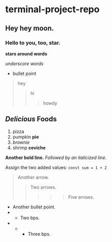 # terminal-project-repo

## Hey hey moon.

### Hello to you, too, star.

**stars around words**

_underscore words_

* bullet point

> hey
>> hi
>>> howdy

## _Delicious_ Foods
1. pizza
1. pumpkin **pie**
1. *brownie*
1. shrimp __ceviche__

**Another bold line.** _Followed by an italicized line._


Assign the two added values: `const sum = 1 + 2`

> Another arrow.
>> Two arrows.
>>>>> Five arrows.

* Another bullet point.
* * Two bps.
* * * Three bps.
